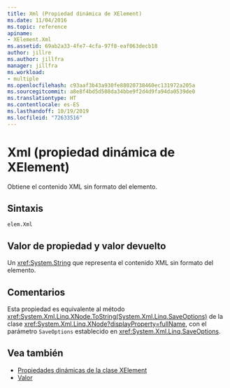 ```yaml
---
title: Xml (Propiedad dinámica de XElement)
ms.date: 11/04/2016
ms.topic: reference
apiname:
- XElement.Xml
ms.assetid: 69ab2a33-4fe7-4cfa-97f8-eaf063decb18
author: jillre
ms.author: jillfra
manager: jillfra
ms.workload:
- multiple
ms.openlocfilehash: c93aaf3b43a930fe88020738460ec131972a205a
ms.sourcegitcommit: a8e8f4bd5d508da34bbe9f2d4d9fa94da0539de0
ms.translationtype: HT
ms.contentlocale: es-ES
ms.lasthandoff: 10/19/2019
ms.locfileid: "72633516"
---
```

# <a name="xml-xelement-dynamic-property"></a>Xml (propiedad dinámica de XElement)

Obtiene el contenido XML sin formato del elemento.

## <a name="syntax"></a>Sintaxis

```xaml
elem.Xml
```

## <a name="property-valuereturn-value"></a>Valor de propiedad y valor devuelto

Un <xref:System.String> que representa el contenido XML sin formato del elemento.

## <a name="remarks"></a>Comentarios

Esta propiedad es equivalente al método <xref:System.Xml.Linq.XNode.ToString(System.Xml.Linq.SaveOptions)> de la clase <xref:System.Xml.Linq.XNode?displayProperty=fullName>, con el parámetro `SaveOptions` establecido en <xref:System.Xml.Linq.SaveOptions>.

## <a name="see-also"></a>Vea también

- [Propiedades dinámicas de la clase XElement](../designers/attribute-xelement-dynamic-property.md)
- [Valor](../designers/value-xelement-dynamic-property.md)